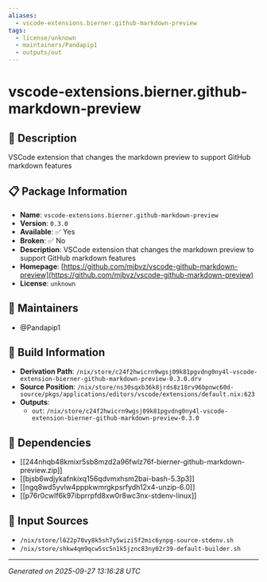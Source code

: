 ```yaml
---
aliases:
  - vscode-extensions.bierner.github-markdown-preview
tags:
  - license/unknown
  - maintainers/Pandapip1
  - outputs/out
---
```


# vscode-extensions.bierner.github-markdown-preview

## 📝 Description

VSCode extension that changes the markdown preview to support GitHub markdown features

## 📋 Package Information

- **Name**: `vscode-extensions.bierner.github-markdown-preview`
- **Version**: `0.3.0`
- **Available**: ✅ Yes
- **Broken**: ✅ No
- **Description**: VSCode extension that changes the markdown preview to support GitHub markdown features
- **Homepage**: [https://github.com/mjbvz/vscode-github-markdown-preview](https://github.com/mjbvz/vscode-github-markdown-preview)
- **License**: `unknown`
## 👥 Maintainers

- @Pandapip1


## 🔧 Build Information

- **Derivation Path**: `/nix/store/c24f2hwicrn9wgsj09k81pgvdng0ny4l-vscode-extension-bierner-github-markdown-preview-0.3.0.drv`
- **Source Position**: `/nix/store/ns30sqxb36k8jrds8z18rv96bpnwc60d-source/pkgs/applications/editors/vscode/extensions/default.nix:623`
- **Outputs**:
  - `out`:  `/nix/store/c24f2hwicrn9wgsj09k81pgvdng0ny4l-vscode-extension-bierner-github-markdown-preview-0.3.0`

## 🔗 Dependencies

- [[244nhqb48kmixr5sb8mzd2a96fwlz76f-bierner-github-markdown-preview.zip]]
- [[bjsb6wdjykafnkixq156qdvmxhsm2bai-bash-5.3p3]]
- [[ngq8wd5yvlw4pppkwmrgkpsrfydh12x4-unzip-6.0]]
- [[p76r0cwlf6k97ibprrpfd8xw0r8wc3nx-stdenv-linux]]

## 📁 Input Sources

- `/nix/store/l622p70vy8k5sh7y5wizi5f2mic6ynpg-source-stdenv.sh`
- `/nix/store/shkw4qm9qcw5sc5n1k5jznc83ny02r39-default-builder.sh`

---
*Generated on 2025-09-27 13:16:28 UTC*
